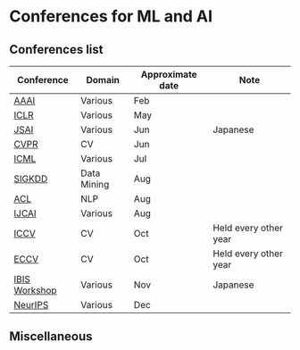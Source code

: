 # Conferences for ML and AI

## Conferences list
|Conference|Domain|Approximate date|Note|
|---|---|---|---|
|[AAAI](https://www.aaai.org/)|Various|Feb||
|[ICLR](https://iclr.cc/)|Various|May||
|[JSAI](https://www.ai-gakkai.or.jp/)|Various|Jun|Japanese|
|[CVPR](http://cvpr2021.thecvf.com/)|CV|Jun||
|[ICML](https://icml.cc/)|Various|Jul||
|[SIGKDD](https://www.kdd.org/)|Data Mining|Aug||
|[ACL](https://www.aclweb.org/portal/acl)|NLP|Aug||
|[IJCAI](https://www.ijcai.org/)|Various|Aug||
|[ICCV](http://iccv2021.thecvf.com/)|CV|Oct|Held every other year|
|[ECCV](https://eccv2020.eu/)|CV|Oct|Held every other year|
|[IBIS Workshop](https://ibisml.org/)|Various|Nov|Japanese|
|[NeurIPS](https://nips.cc/)|Various|Dec||

## Miscellaneous

